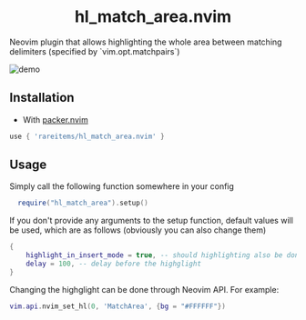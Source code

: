 <h1 align='center'>hl_match_area.nvim</h1>
Neovim plugin that allows highlighting the whole area between matching delimiters (specified by `vim.opt.matchpairs`)

![demo](https://user-images.githubusercontent.com/83038443/197796655-b1ff0a7a-ed5b-4922-96d4-3acc7b87e1b5.gif)

## Installation

- With [packer.nvim](https://github.com/wbthomason/packer.nvim)

```lua
use { 'rareitems/hl_match_area.nvim' }
```

## Usage

Simply call the following function somewhere in your config

```lua
  require("hl_match_area").setup()
```

If you don't provide any arguments to the setup function, default values will be used, which are as follows (obviously you can also change them)

```lua
{
    highlight_in_insert_mode = true, -- should highlighting also be done in insert mode
    delay = 100, -- delay before the highglight
}
```

Changing the highglight can be done through Neovim API. For example:

```lua
vim.api.nvim_set_hl(0, 'MatchArea', {bg = "#FFFFFF"})
```
